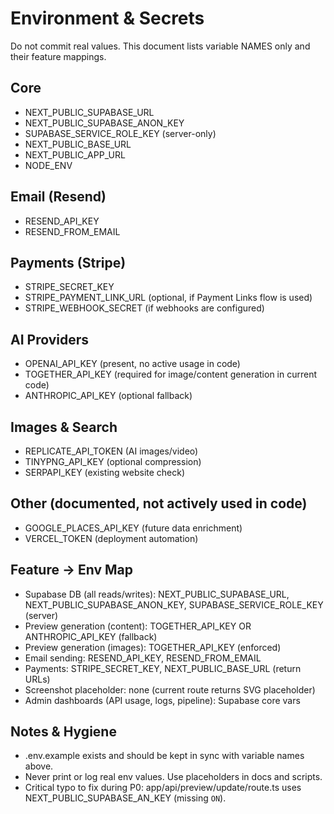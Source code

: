 # Environment & Secrets

Do not commit real values. This document lists variable NAMES only and their feature mappings.

## Core
- NEXT_PUBLIC_SUPABASE_URL
- NEXT_PUBLIC_SUPABASE_ANON_KEY
- SUPABASE_SERVICE_ROLE_KEY (server-only)
- NEXT_PUBLIC_BASE_URL
- NEXT_PUBLIC_APP_URL
- NODE_ENV

## Email (Resend)
- RESEND_API_KEY
- RESEND_FROM_EMAIL

## Payments (Stripe)
- STRIPE_SECRET_KEY
- STRIPE_PAYMENT_LINK_URL (optional, if Payment Links flow is used)
- STRIPE_WEBHOOK_SECRET (if webhooks are configured)

## AI Providers
- OPENAI_API_KEY (present, no active usage in code)
- TOGETHER_API_KEY (required for image/content generation in current code)
- ANTHROPIC_API_KEY (optional fallback)

## Images & Search
- REPLICATE_API_TOKEN (AI images/video)
- TINYPNG_API_KEY (optional compression)
- SERPAPI_KEY (existing website check)

## Other (documented, not actively used in code)
- GOOGLE_PLACES_API_KEY (future data enrichment)
- VERCEL_TOKEN (deployment automation)

## Feature → Env Map
- Supabase DB (all reads/writes): NEXT_PUBLIC_SUPABASE_URL, NEXT_PUBLIC_SUPABASE_ANON_KEY, SUPABASE_SERVICE_ROLE_KEY (server)
- Preview generation (content): TOGETHER_API_KEY OR ANTHROPIC_API_KEY (fallback)
- Preview generation (images): TOGETHER_API_KEY (enforced)
- Email sending: RESEND_API_KEY, RESEND_FROM_EMAIL
- Payments: STRIPE_SECRET_KEY, NEXT_PUBLIC_BASE_URL (return URLs)
- Screenshot placeholder: none (current route returns SVG placeholder)
- Admin dashboards (API usage, logs, pipeline): Supabase core vars

## Notes & Hygiene
- .env.example exists and should be kept in sync with variable names above.
- Never print or log real env values. Use placeholders in docs and scripts.
- Critical typo to fix during P0: app/api/preview/update/route.ts uses NEXT_PUBLIC_SUPABASE_AN_KEY (missing `ON`).

